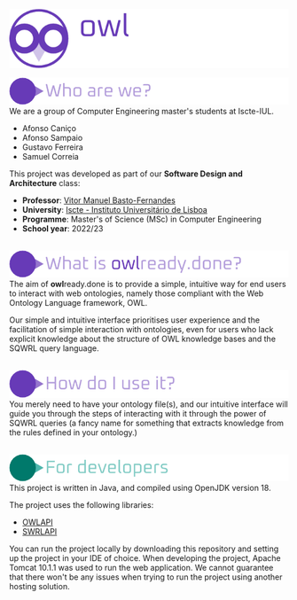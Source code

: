 ![header](resources/header.png)

![who_are_we](resources/who_are_we.png)
We are a group of Computer Engineering master's students at Iscte-IUL.
- Afonso Caniço
- Afonso Sampaio
- Gustavo Ferreira
- Samuel Correia

This project was developed as part of our **Software Design and Architecture** class:
- **Professor**: [Vitor Manuel Basto-Fernandes](https://ciencia.iscte-iul.pt/authors/vitor-manuel-basto-fernandes/cv)
- **University**: [Iscte - Instituto Universitário de Lisboa](https://www.iscte-iul.pt/)
- **Programme**: Master's of Science (MSc) in Computer Engineering
- **School year**: 2022/23

\
![what_is_this](resources/what_is_this.png)
The aim of **owl**ready.done is to provide a simple, intuitive way for end users to interact with
web ontologies, namely those compliant with the Web Ontology Language framework, OWL.

Our simple and intuitive interface prioritises user experience and the facilitation of simple interaction with ontologies,
even for users who lack explicit knowledge about the structure of OWL knowledge bases and the SQWRL query language.

\
![how_to_use](resources/how_to_use.png)
You merely need to have your ontology file(s), and our intuitive interface will guide you through the steps of 
interacting with it through the power of SQWRL queries (a fancy name for something that extracts knowledge from the 
rules defined in your ontology.)

\
![for_devs](resources/for_devs.png)
This project is written in Java, and compiled using OpenJDK version 18.

The project uses the following libraries:
- [OWLAPI](https://github.com/owlcs/owlapi)
- [SWRLAPI ](https://github.com/protegeproject/swrlapi)

You can run the project locally by downloading this repository and setting up the project in your IDE of choice.
When developing the project, Apache Tomcat 10.1.1 was used to run the web application. We cannot guarantee that there 
won't be any issues when trying to run the project using another hosting solution.
